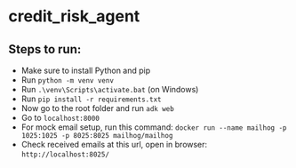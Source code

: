 # credit_risk_agent

## Steps to run:

- Make sure to install Python and pip  
- Run `python -m venv venv`  
- Run `.\venv\Scripts\activate.bat` (on Windows)  
- Run `pip install -r requirements.txt`  
- Now go to the root folder and run `adk web`
- Go to `localhost:8000`
- For mock email setup, run this command: `docker run --name mailhog -p 1025:1025 -p 8025:8025 mailhog/mailhog`
- Check received emails at this url, open in browser: `http://localhost:8025/`
